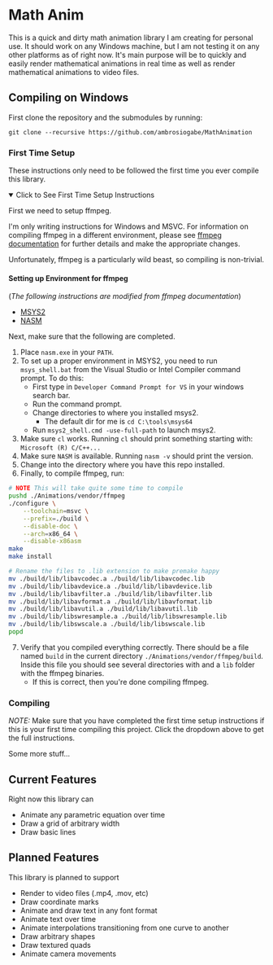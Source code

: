 # Math Anim

This is a quick and dirty math animation library I am creating for personal use. It should work on any Windows machine, but I am not testing it on any other platforms as of right now. It's main purpose will be to quickly and easily render mathematical animations in real time as well as render mathematical animations to video files.

## Compiling on Windows

First clone the repository and the submodules by running:

```batch
git clone --recursive https://github.com/ambrosiogabe/MathAnimation
```

### First Time Setup

These instructions only need to be followed the first time you ever compile this library.

<details open>

<summary>
Click to See First Time Setup Instructions
</summary>

 First we need to setup ffmpeg.

I'm only writing instructions for Windows and MSVC. For information on compiling ffmpeg in a different environment, please see [ffmpeg documentation](https://ffmpeg.org/platform.html#Windows) for further details and make the appropriate changes.

Unfortunately, ffmpeg is a particularly wild beast, so compiling is non-trivial.

#### Setting up Environment for ffmpeg

(_The following instructions are modified from ffmpeg documentation_)

* [MSYS2](https://www.msys2.org)
* [NASM](https://www.msys2.org)

Next, make sure that the following are completed.

1. Place `nasm.exe` in your `PATH`.
2. To set up a proper environment in MSYS2, you need to run `msys_shell.bat` from the Visual Studio or Intel Compiler command prompt. To do this:
    * First type in `Developer Command Prompt for VS` in your windows search bar.
    * Run the command prompt.
    * Change directories to where you installed msys2.
        * The default dir for me is `cd C:\tools\msys64`
    * Run `msys2_shell.cmd -use-full-path` to launch msys2.
3. Make sure `cl` works. Running `cl` should print something starting with: `Microsoft (R) C/C++...`
4. Make sure `NASM` is available. Running `nasm -v` should print the version.
5. Change into the directory where you have this repo installed.
6. Finally, to compile ffmpeg, run:

```bash
# NOTE This will take quite some time to compile
pushd ./Animations/vendor/ffmpeg
./configure \
    --toolchain=msvc \
    --prefix=./build \
    --disable-doc \
    --arch=x86_64 \
    --disable-x86asm 
make 
make install

# Rename the files to .lib extension to make premake happy
mv ./build/lib/libavcodec.a ./build/lib/libavcodec.lib
mv ./build/lib/libavdevice.a ./build/lib/libavdevice.lib
mv ./build/lib/libavfilter.a ./build/lib/libavfilter.lib
mv ./build/lib/libavformat.a ./build/lib/libavformat.lib
mv ./build/lib/libavutil.a ./build/lib/libavutil.lib
mv ./build/lib/libswresample.a ./build/lib/libswresample.lib
mv ./build/lib/libswscale.a ./build/lib/libswscale.lib
popd
```

7. Verify that you compiled everything correctly. There should be a file named `build` in the current directory `./Animations/vendor/ffmpeg/build`. Inside this file you should see several directories with and a `lib` folder with the ffmpeg binaries.
    * If this is correct, then you're done compiling ffmpeg.

</details>

### Compiling

_NOTE:_ Make sure that you have completed the first time setup instructions if this is your first time compiling this project. Click the dropdown above to get the full instructions.

Some more stuff...

## Current Features

Right now this library can

* Animate any parametric equation over time
* Draw a grid of arbitrary width
* Draw basic lines

## Planned Features

This library is planned to support

* Render to video files (.mp4, .mov, etc)
* Draw coordinate marks
* Animate and draw text in any font format
* Animate text over time
* Animate interpolations transitioning from one curve to another
* Draw arbitrary shapes
* Draw textured quads
* Animate camera movements
